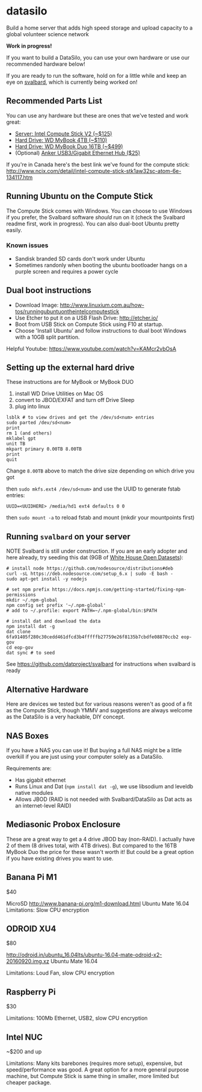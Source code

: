 # datasilo

Build a home server that adds high speed storage and upload capacity to a global volunteer science network

**Work in progress!**

If you want to build a DataSilo, you can use your own hardware or use our recommended hardware below!

If you are ready to run the software, hold on for a little while and keep an eye on [svalbard](https://github.com/datproject/svalbard), which is currently being worked on!

## Recommended Parts List

You can use any hardware but these are ones that we've tested and work great:

- [Server: Intel Compute Stick V2 (~$125)](https://www.amazon.com/gp/product/B01AZC4NHS/ref=as_li_tl?ie=UTF8&tag=datproject-20&camp=1789&creative=9325&linkCode=as2&creativeASIN=B01AZC4NHS&linkId=df633291eb6a1066699506cba2987ac2)
- [Hard Drive: WD MyBook 4TB (~$110)](https://www.amazon.com/gp/product/B01LQQHL4E/ref=as_li_tl?ie=UTF8&tag=datproject-20&camp=1789&creative=9325&linkCode=as2&creativeASIN=B01LQQHL4E&linkId=82948e95904232adfce2cf1b7caaf725)
- [Hard Drive: WD MyBook Duo 16TB (~$499)](https://www.amazon.com/gp/product/B01B6BN1CU/ref=as_li_tl?ie=UTF8&tag=datproject-20&camp=1789&creative=9325&linkCode=as2&creativeASIN=B01B6BN1CU&linkId=0e7415c88239907dba15a73be9ef6fb4)
- (Optional) [Anker USB3/Gigabit Ethernet Hub ($25)](https://www.amazon.com/gp/product/B014ZOJX7W/ref=as_li_tl?ie=UTF8&tag=datproject-20&camp=1789&creative=9325&linkCode=as2&creativeASIN=B014ZOJX7W&linkId=73bc96dfe36120b60846299d07d689d7)

If you're in Canada here's the best link we've found for the compute stick: http://www.ncix.com/detail/intel-compute-stick-stk1aw32sc-atom-6e-134117.htm

## Running Ubuntu on the Compute Stick

The Compute Stick comes with Windows. You can choose to use Windows if you prefer, the Svalbard software *should* run on it (check the Svalbard readme first, work in progress). You can also dual-boot Ubuntu pretty easily.

### Known issues

- Sandisk branded SD cards don't work under Ubuntu
- Sometimes randonly when booting the ubuntu bootloader hangs on a purple screen and requires a power cycle

## Dual boot instructions

- Download Image: http://www.linuxium.com.au/how-tos/runningubuntuontheintelcomputestick
- Use Etcher to put it on a USB Flash Drive: http://etcher.io/
- Boot from USB Stick on Compute Stick using F10 at startup.
- Choose 'Install Ubuntu' and follow instructions to dual boot Windows with a 10GB split partition.

Helpful Youtube: https://www.youtube.com/watch?v=KAMcr2vbOsA

## Setting up the external hard drive

These instructions are for MyBook or MyBook DUO

1. install WD Drive Utilities on Mac OS
2. convert to JBOD/EXFAT and turn off Drive Sleep
3. plug into linux

```
lsblk # to view drives and get the /dev/sd<num> entries
sudo parted /dev/sd<num>
print
rm 1 (and others)
mklabel gpt
unit TB
mkpart primary 0.00TB 8.00TB
print
quit
```

Change `8.00TB` above to match the drive size depending on which drive you got

then `sudo mkfs.ext4 /dev/sd<num>` and use the UUID to generate fstab entries:

```
UUID=<UUIDHERE> /media/hd1 ext4 defaults 0 0
```

then `sudo mount -a` to reload fstab and mount (mkdir your mountpoints first)

## Running `svalbard` on your server

NOTE Svalbard is still under construction. If you are an early adopter and here already, try seeding this dat (9GB of [White House Open Datasets](https://twitter.com/denormalize/status/831581871230193664)):

```
# install node https://github.com/nodesource/distributions#deb
curl -sL https://deb.nodesource.com/setup_6.x | sudo -E bash -
sudo apt-get install -y nodejs

# set npm prefix https://docs.npmjs.com/getting-started/fixing-npm-permissions
mkdir ~/.npm-global
npm config set prefix '~/.npm-global'
# add to ~/.profile: export PATH=~/.npm-global/bin:$PATH

# install dat and download the data
npm install dat -g
dat clone 6fa91405f280c30cedd461dfcd3b4fffffb27759e26f8135b7cbdfe08870ccb2 eop-gov
cd eop-gov
dat sync # to seed
```

See https://github.com/datproject/svalbard for instructions when svalbard is ready

## Alternative Hardware

Here are devices we tested but for various reasons weren't as good of a fit as the Compute Stick, though YMMV and suggestions are always welcome as the DataSilo is a very hackable, DIY concept.

## NAS Boxes

If you have a NAS you can use it! But buying a full NAS might be a little overkill if you are just using your computer solely as a DataSilo.

Requirements are:

- Has gigabit ethernet
- Runs Linux and Dat (`npm install dat -g`), we use libsodium and leveldb native modules
- Allows JBOD (RAID is not needed with Svalbard/DataSilo as Dat acts as an internet-level RAID)

## Mediasonic Probox Enclosure

These are a great way to get a 4 drive JBOD bay (non-RAID). I actually have 2 of them (8 drives total, with 4TB drives). But compared to the 16TB MyBook Duo the price for these wasn't worth it! But could be a great option if you have existing drives you want to use.

## Banana Pi M1

$40

MicroSD
http://www.banana-pi.org/m1-download.html Ubuntu Mate 16.04
Limitations: Slow CPU encryption

## ODROID XU4

$80

http://odroid.in/ubuntu_16.04lts/ubuntu-16.04-mate-odroid-x2-20160920.img.xz Ubuntu Mate 16.04

Limitations: Loud Fan, slow CPU encryption

## Raspberry Pi

$30

Limitations: 100Mb Ethernet, USB2, slow CPU encryption

## Intel NUC

~$200 and up

Limitations: Many kits barebones (requires more setup), expensive, but speed/performance was good. A great option for a more general purpose machine, but Compute Stick is same thing in smaller, more limited but cheaper package.

